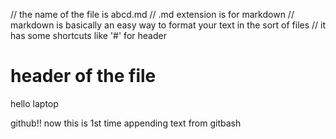// the name of the file is abcd.md
// .md extension is for markdown
// markdown is basically an easy way to format your text in the sort of files
// it has some shortcuts like '#' for header

# header of the file
 hello
 laptop

 github!!
now this is 1st time appending text from gitbash
